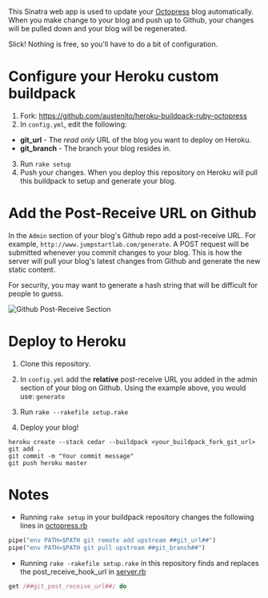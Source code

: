 This Sinatra web app is used to update your [Octopress](https://github.com/imathis/octopress) blog automatically. When you make
change to your blog and push up to Github, your changes will be pulled down and your blog will be regenerated.

Slick! Nothing is free, so you'll have to do a bit of configuration.


# Configure your Heroku custom buildpack

1. Fork: https://github.com/austenito/heroku-buildpack-ruby-octopress
2. In `config.yml`, edit the following:
  * **git_url** - The *read only* URL of the blog you want to deploy on Heroku.
  * **git_branch** - The branch your blog resides in.
3. Run `rake setup`
4. Push your changes. When you deploy this repository on Heroku will pull this buildpack to setup and generate your blog.

# Add the Post-Receive URL on Github

In the `Admin` section of your blog's Github repo add a post-receive URL. For example, `http://www.jumpstartlab.com/generate`. A POST request will be submitted whenever you commit changes to your blog. This is how the server will pull your blog's latest changes from Github and generate the new static content.

For security, you may want to generate a hash string that will be difficult for people to guess.

![Github Post-Receive Section](https://img.skitch.com/20120414-j1fhk2mwei7e4u7n4bxg5y2ubt.jpg)


# Deploy to Heroku

1. Clone this repository.
2. In `config.yml` add the **relative** post-receive URL you added in the admin section of your blog on Github. Using the example above, you would use: `generate`
                                      
3. Run `rake --rakefile setup.rake`
4. Deploy your blog!


```
heroku create --stack cedar --buildpack <your_buildpack_fork_git_url> 
git add .
git commit -m "Your commit message"
git push heroku master
```


# Notes

* Running `rake setup` in your buildpack repository changes the following lines in [octopress.rb](https://github.com/austenito/heroku-buildpack-ruby-octopress/blob/master/lib/language_pack/octopress.rb)

```ruby
pipe("env PATH=$PATH git remote add upstream ##git_url##")
pipe("env PATH=$PATH git pull upstream ##git_branch##")
```

* Running `rake -rakefile setup.rake` in this repository finds and replaces the post_receive_hook_url in [server.rb](https://github.com/austenito/octopress-heroku-autodeploy/blob/master/server.rb)

```ruby
get /##git_post_receive_url##/ do
```
